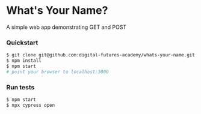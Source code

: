 # What's Your Name?
A simple web app demonstrating GET and POST

### Quickstart
```sh
$ git clone git@github.com:digital-futures-academy/whats-your-name.git && cd whats-your-name
$ npm install
$ npm start
# point your browser to localhost:3000
```

### Run tests
```sh
$ npm start
$ npx cypress open
```
